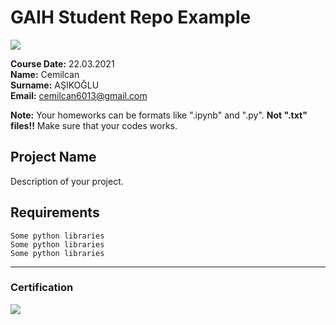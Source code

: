 # GAIH Student Repo Example
![](img/newlogo.png)

**Course Date:** 22.03.2021  
**Name:** Cemilcan   
**Surname:** AŞIKOĞLU  
**Email:** cemilcan6013@gmail.com  

**Note:** Your homeworks can be formats like ".ipynb" and ".py". **Not ".txt" files!!** Make sure that your codes works.  

## Project Name
Description of your project.

## Requirements
```
Some python libraries
Some python libraries
Some python libraries
```
---

### Certification
![](img/TopLearnerCertificate.png)

